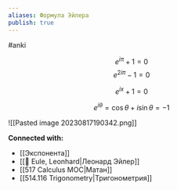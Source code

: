 ```yaml
---
aliases: Формула Эйлера
publish: true
---
```

#anki

$$
e^{i\pi} + 1 = 0 
$$
$$
e^{2i\pi} - 1 = 0 
$$

$$
e^{ix} + 1 = 0 
$$

$$
e^{i\theta} = \cos \theta + i \sin \theta = -1
$$

![[Pasted image 20230817190342.png]]










**Connected with:**
- [[Экспонента]]
- [[👤 Eule, Leonhard|Леонард Эйлер]]
- [[517 Сalculus MOC|Матан]]
- [[514.116 Trigonometry|Тригонометрия]]

